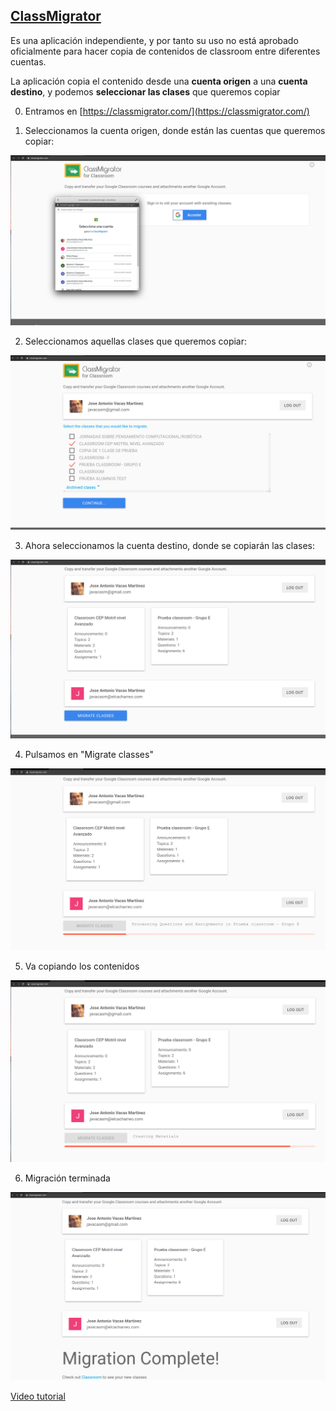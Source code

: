 ##

## [ClassMigrator](https://classmigrator.com/)

Es una aplicación independiente, y por tanto su uso no está aprobado oficialmente para hacer copia de contenidos de classroom entre diferentes cuentas.

La aplicación copia el contenido desde una **cuenta origen** a una **cuenta destino**, y podemos **seleccionar las clases** que queremos copiar


0. Entramos en [https://classmigrator.com/](https://classmigrator.com/)

1. Seleccionamos la cuenta origen, donde están las cuentas que queremos copiar:

![](./images/Migracion_seleccion_cuenta_origen.png)

2. Seleccionamos aquellas clases que queremos copiar:

![](./images/Migracion_seleccion_clases.png)

3. Ahora seleccionamos la cuenta destino, donde se copiarán las clases:

![](./images/Migracion_2a_cuenta.png)

4. Pulsamos en "Migrate classes"

![](./images/Migracion20%.png)

5. Va copiando los contenidos

![](./images/migracion80%.png)

6. Migración terminada

![](./images/Migracion_final.png)

[Video tutorial](https://www.youtube.com/watch?v=eqr8HGlQ3SA)


